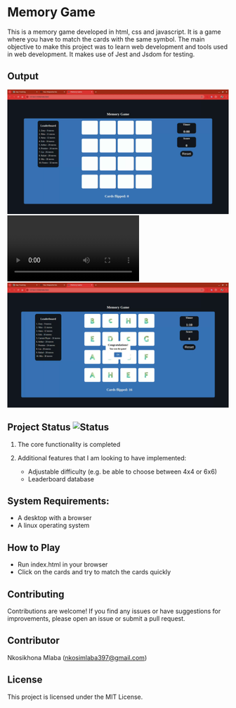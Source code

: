 # Memory Game
This is a memory game developed in html, css and javascript. It is a game where you have to match the cards with the same symbol. The main objective to make this project was to learn web development and tools used in web development. It makes use of Jest and Jsdom for testing.

## Output
![Project Logo](program-output/vlcsnap-2024-09-19-07h21m23s312.png)
![Demo Video](program-output/memorygamevideo.mp4)
![Project Logo](program-output/vlcsnap-2024-09-19-07h20m48s035.png)


## Project Status ![Status](https://img.shields.io/badge/status-completed-brightgreen)

1. The core functionality is completed

2. Additional features that I am looking to have implemented:
    - Adjustable difficulty (e.g. be able to choose between 4x4 or 6x6)
    - Leaderboard database

## System Requirements:
- A desktop with a browser
- A linux operating system

## How to Play
- Run index.html in your browser
- Click on the cards and try to match the cards quickly
    
## Contributing

Contributions are welcome! If you find any issues or have suggestions for improvements, please open an issue or submit a pull request.

## Contributor

Nkosikhona Mlaba (nkosimlaba397@gmail.com)

## License

This project is licensed under the MIT License.